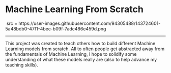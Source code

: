# Machine Learning From Scratch
<img align="center">
  src = https://user-images.githubusercontent.com/94305488/143724601-5a48bdb0-47f1-4bec-b09f-7adc486e459d.png
</img>

---
This project was created to teach others how to build different Machine Learning models from scratch. All to often people get abstracted away from the fundamentals of Machine Learning, 
  I hope to solidify some understanding of what these models really are (also to help advance my teaching skills).

